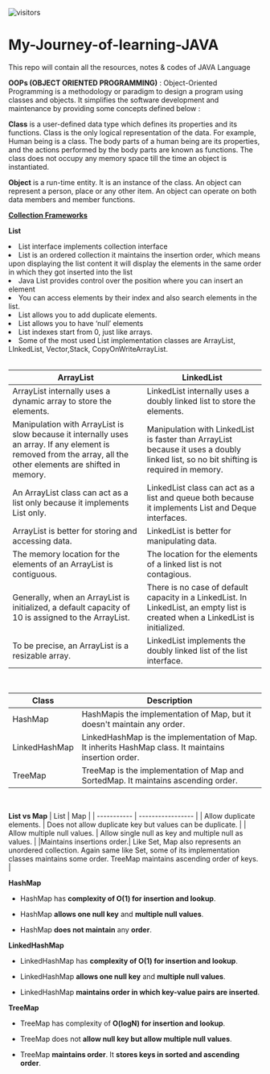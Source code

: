 <!-- ### [Connect with me 💬]  -->
![visitors](https://visitor-badge.laobi.icu/badge?page_id=rabbanimdrb.My-Journey-of-learning-JAVA)
# My-Journey-of-learning-JAVA
This repo will contain all the resources, notes &amp; codes of JAVA Language

**OOPs (OBJECT ORIENTED PROGRAMMING)** :
Object-Oriented Programming is a methodology or paradigm to design a program using classes and objects. It simplifies the software development and maintenance by providing some concepts defined below : 

**Class** is a user-defined data type which defines its properties and its functions. Class is the only logical representation of the data. For example, Human being is a class. The body parts of a human being are its properties, and the actions performed by the body parts are known as functions. The class does not occupy any memory space till the time an object is instantiated.

**Object** is a run-time entity. It is an instance of the class. An object can represent a person, place or any other item. An object can operate on both data members and member functions. 


**[Collection Frameworks](https://docs.oracle.com/javase/8/docs/technotes/guides/collections/overview.html)**

**List**
<li>List interface implements collection interface </li>
<li>List is an ordered collection it maintains the insertion order, which means upon displaying the list content it will display the elements in the same order in which  they got inserted into the list</li>
<li>Java List provides control over the position where you can insert an element</li>
<li>You can access elements by their index and also search elements in the list.</li>
<li>List allows you to add duplicate elements.</li>
<li>List allows you to have ‘null’ elements</li>
<li>List indexes start from 0, just like arrays.</li>
<li>Some of the most used List implementation classes are ArrayList, LInkedList, Vector,Stack, CopyOnWriteArrayList.</li>

<br>

| ArrayList | 	LinkedList |
| ----------- | ----------- |
| ArrayList internally uses a dynamic array to store the elements.	| LinkedList internally uses a doubly linked list to store the elements. |
| Manipulation with ArrayList is slow because it internally uses an array. If any element is removed from the array, all the other elements are shifted in memory.	| Manipulation with LinkedList is faster than ArrayList because it uses a doubly linked list, so no bit shifting is required in memory.|
| An ArrayList class can act as a list only because it implements List only.	| LinkedList class can act as a list and queue both because it implements List and Deque interfaces. |
| ArrayList is better for storing and accessing data.	 | LinkedList is better for manipulating data. |
| The memory location for the elements of an ArrayList is contiguous. |	The location for the elements of a linked list is not contagious. |
| Generally, when an ArrayList is initialized, a default capacity of 10 is assigned to the ArrayList. |	There is no case of default capacity in a LinkedList. In LinkedList, an empty list is created when a LinkedList is initialized. |
| To be precise, an ArrayList is a resizable array. |	LinkedList implements the doubly linked list of the list interface. |

<br>


|Class |	Description |
|-------| ------------|
|HashMap 	| HashMapis the implementation of Map, but it doesn't maintain any order.| 
| LinkedHashMap |	LinkedHashMap is the implementation of Map. It inherits HashMap class. It maintains insertion order. |
| TreeMap |	TreeMap is the implementation of Map and SortedMap. It maintains ascending order. |


<br>

**List vs Map**
| List                                              | Map         |
| ----------- | ----------------- |
| Allow duplicate elements.     | Does not allow duplicate key but values can be duplicate.       |
| Allow multiple null values.  | Allow single null as key and multiple null as values.        |
|Maintains insertions order.| Like Set, Map also represents an unordered collection. Again same like Set, some of its implementation classes maintains some order. TreeMap maintains ascending order of keys.  |


**HashMap**
<br>
* HashMap has **complexity of O(1) for insertion and lookup**.

* HashMap **allows one null key** and **multiple null values**.

* HashMap **does not maintain** any **order**.

**LinkedHashMap**
<br>
* LinkedHashMap has **complexity of O(1) for insertion and lookup**.

* LinkedHashMap **allows one null key** and **multiple null values**.

* LinkedHashMap **maintains order in which key-value pairs are inserted**.

**TreeMap**
<br>
* TreeMap has complexity of **O(logN) for insertion and lookup**.

* TreeMap does not **allow null key but allow multiple null values**.

* TreeMap **maintains order**. It **stores keys in sorted and ascending order**.



